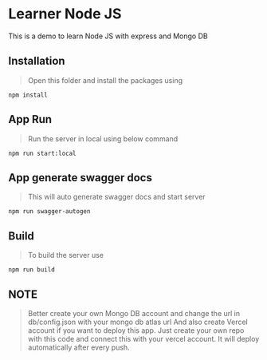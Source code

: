 # Learner Node JS

This is a demo to learn Node JS with express and Mongo DB

## Installation

> Open this folder and install the packages using
```
npm install
```

## App Run

> Run the server in local using below command
```
npm run start:local
```

## App generate swagger docs

> This will auto generate swagger docs and start server
```
npm run swagger-autogen
```
## Build

> To build the server use
```
npm run build
```
## NOTE
> Better create your own Mongo DB account and change the url in db/config.json with your mongo db atlas url
> And also create Vercel account if you want to deploy this app. Just create your own repo with this code and connect this with your vercel account. It will deploy automatically after every push.
